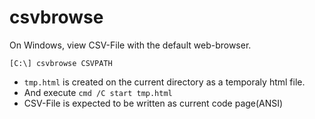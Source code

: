 csvbrowse
=========

On Windows, view CSV-File with the default web-browser.

```
[C:\] csvbrowse CSVPATH
```

- `tmp.html` is created on the current directory as a temporaly html file.
- And execute `cmd /C start tmp.html`
- CSV-File is expected to be written as current code page(ANSI)
